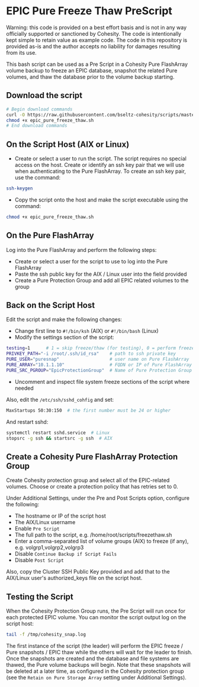 # EPIC Pure Freeze Thaw PreScript

Warning: this code is provided on a best effort basis and is not in any way officially supported or sanctioned by Cohesity. The code is intentionally kept simple to retain value as example code. The code in this repository is provided as-is and the author accepts no liability for damages resulting from its use.

This bash script can be used as a Pre Script in a Cohesity Pure FlashArray volume backup to freeze an EPIC database, snapshot the related Pure volumes, and thaw the database prior to the volume backup starting.

## Download the script

```bash
# Begin download commands
curl -O https://raw.githubusercontent.com/bseltz-cohesity/scripts/master/bash/epic_pure_freeze_thaw/epic_pure_freeze_thaw.sh
chmod +x epic_pure_freeze_thaw.sh
# End download commands
```

## On the Script Host (AIX or Linux)

* Create or select a user to run the script. The script requires no special access on the host. Create or identify an ssh key pair that we will use when authenticating to the Pure FlashArray. To create an ssh key pair, use the command:

```bash
ssh-keygen
```

* Copy the script onto the host and make the script executable using the command:

```bash
chmod +x epic_pure_freeze_thaw.sh
```

## On the Pure FlashArray

Log into the Pure FlashArray and perform the following steps:

* Create or select a user for the script to use to log into the Pure FlashArray
* Paste the ssh public key for the AIX / Linux user into the field provided
* Create a Pure Protection Group and add all EPIC related volumes to the group

## Back on the Script Host

Edit the script and make the following changes:

* Change first line to `#!/bin/ksh` (AIX) or `#!/bin/bash` (Linux)
* Modify the settings section of the script:

```bash
testing=1      # 1 = skip freeze/thaw (for testing), 0 = perform freeze/thaw (production)
PRIVKEY_PATH="-i /root/.ssh/id_rsa"    # path to ssh private key
PURE_USER="puresnap"                   # user name on Pure FlashArray
PURE_ARRAY="10.1.1.10"                 # FQDN or IP of Pure FlashArray
PURE_SRC_PGROUP="EpicProtectionGroup"  # Name of Pure Protection Group on Pure FlashArray
```

* Uncomment and inspect file system freeze sections of the script where needed

Also, edit the `/etc/ssh/sshd_cohfig` and set:

```bash
MaxStartups 50:30:150  # the first number must be 24 or higher
```

And restart sshd:

```bash
systemctl restart sshd.service  # Linux
stopsrc -g ssh && startsrc -g ssh  # AIX
```

## Create a Cohesity Pure FlashArray Protection Group

Create Cohesity protection group and select all of the EPIC-related volumes. Choose or create a protection policy that has retries set to 0.

Under Additional Settings, under the Pre and Post Scripts option, configure the following:

* The hostname or IP of the script host
* The AIX/Linux username
* Enable `Pre Script`
* The full path to the script, e.g. /home/root/scripts/freezethaw.sh
* Enter a comma-separated list of volume groups (AIX) to freeze (if any), e.g. volgrp1,volgrp2,volgrp3
* Disable `Continue Backup if Script Fails`
* Disable `Post Script`

Also, copy the Cluster SSH Public Key provided and add that to the AIX/Linux user's authorized_keys file on the script host.

## Testing the Script

When the Cohesity Protection Group runs, the Pre Script will run once for each protected EPIC volume. You can monitor the script output log on the script host:

```bash
tail -f /tmp/cohesity_snap.log
```

The first instance of the script (the leader) will perform the EPIC freeze / Pure snapshots / EPIC thaw while the others will wait for the leader to finish. Once the snapshots are created and the database and file systems are thawed, the Pure volume backups will begin. Note that these snapshots will be deleted at a later time, as configured in the Cohesity protection group (see the `Retain on Pure Storage Array` setting under Additional Settings).

